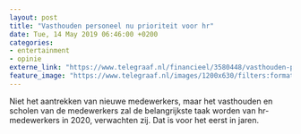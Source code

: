 ```yaml
---
layout: post
title: "Vasthouden personeel nu prioriteit voor hr"
date: Tue, 14 May 2019 06:46:00 +0200
categories: 
- entertainment 
- opinie 
externe_link: "https://www.telegraaf.nl/financieel/3580448/vasthouden-personeel-nu-prioriteit-voor-hr"
feature_image: "https://www.telegraaf.nl/images/1200x630/filters:format(jpeg):quality(80)/cdn-kiosk-api.telegraaf.nl/ea34cd72-7590-11e9-a03e-0217670beecd.jpg"
---
```


<p class="intro">Niet het aantrekken van nieuwe medewerkers, maar het vasthouden en scholen van de medewerkers zal de belangrijkste taak worden van hr-medewerkers in 2020, verwachten zij. Dat is voor het eerst in jaren.</p>
